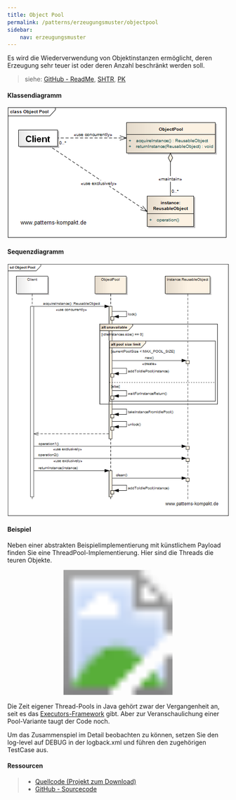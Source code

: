 ```yaml
---
title: Object Pool
permalink: /patterns/erzeugungsmuster/objectpool
sidebar:
    nav: erzeugungsmuster
---
```


Es wird die Wiederverwendung von Objektinstanzen ermöglicht, deren Erzeugung sehr teuer ist oder deren Anzahl beschränkt werden soll.

> siehe: [GitHub - ReadMe](https://github.com/KarlEilebrecht/patterns-kompakt-code/blob/main/src/test/java/de/calamanari/pk/objectpool/README.md), [SHTR](/literature#shtr), [PK](/literature#pk)

#### Klassendiagramm

![](/images/patterns/objectpool/object_pool_cn.png)

#### Sequenzdiagramm

![](/images/patterns/objectpool/object_pool_dn.png)

#### Beispiel

Neben einer abstrakten Beispielimplementierung mit künstlichem Payload finden Sie eine ThreadPool-Implementierung. Hier sind die Threads die teuren Objekte.

<svg version="1.1" xmlns="http://www.w3.org/2000/svg" xmlns:xlink="http://www.w3.org/1999/xlink" viewBox="0 0 556 313">
<image width="556" height="313" xlink:href="/images/patterns/objectpool/object_pool_cx.png"></image> <a xlink:href="https://github.com/KarlEilebrecht/patterns-kompakt-code/blob/main/src/main/java/de/calamanari/pk/objectpool/SimpleThreadPool.java">
<rect x="24" y="34" fill="#fff" opacity="0" width="232" height="92"></rect>
</a><a xlink:href="https://github.com/KarlEilebrecht/patterns-kompakt-code/blob/main/src/main/java/de/calamanari/pk/objectpool/PoolThread.java">
<rect x="63" y="192" fill="#fff" opacity="0" width="158" height="93"></rect>
</a>
</svg>

Die Zeit eigener Thread-Pools in Java gehört zwar der Vergangenheit an, seit es das [Executors-Framework](https://docs.oracle.com/javase/8/docs/api/index.html?java/util/concurrent/package-summary.html) gibt.
Aber zur Veranschaulichung einer Pool-Variante taugt der Code noch.

Um das Zusammenspiel im Detail beobachten zu können, setzen Sie den log-level auf DEBUG in der logback.xml und führen den zugehörigen TestCase aus.

#### Ressourcen

> * [Quellcode (Projekt zum Download)](/patterns#codebeispiele)
> * [GitHub - Sourcecode](https://github.com/KarlEilebrecht/patterns-kompakt-code/tree/main/src/main/java/de/calamanari/pk/objectpool)